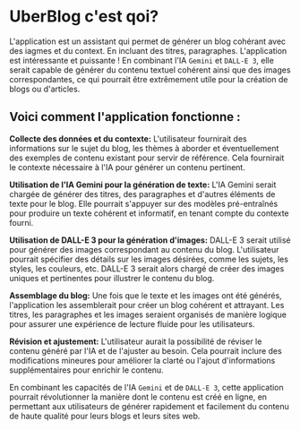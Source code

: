 # UberBlog c'est qoi?

L'application est un assistant qui permet de générer un blog cohérant avec des iagmes et du context. En incluant des titres, paragraphes. L'application est intéressante et puissante ! En combinant l'IA ```Gemini``` et ```DALL-E 3```, elle serait capable de générer du contenu textuel cohérent ainsi que des images correspondantes, ce qui pourrait être extrêmement utile pour la création de blogs ou d'articles.

## Voici comment l'application fonctionne :

**Collecte des données et du contexte:** L'utilisateur fournirait des informations sur le sujet du blog, les thèmes à aborder et éventuellement des exemples de contenu existant pour servir de référence. Cela fournirait le contexte nécessaire à l'IA pour générer un contenu pertinent.

**Utilisation de l'IA Gemini pour la génération de texte:** L'IA Gemini serait chargée de générer des titres, des paragraphes et d'autres éléments de texte pour le blog. Elle pourrait s'appuyer sur des modèles pré-entraînés pour produire un texte cohérent et informatif, en tenant compte du contexte fourni.

**Utilisation de DALL-E 3 pour la génération d'images:** DALL-E 3 serait utilisé pour générer des images correspondant au contenu du blog. L'utilisateur pourrait spécifier des détails sur les images désirées, comme les sujets, les styles, les couleurs, etc. DALL-E 3 serait alors chargé de créer des images uniques et pertinentes pour illustrer le contenu du blog.

**Assemblage du blog:** Une fois que le texte et les images ont été générés, l'application les assemblerait pour créer un blog cohérent et attrayant. Les titres, les paragraphes et les images seraient organisés de manière logique pour assurer une expérience de lecture fluide pour les utilisateurs.

**Révision et ajustement:** L'utilisateur aurait la possibilité de réviser le contenu généré par l'IA et de l'ajuster au besoin. Cela pourrait inclure des modifications mineures pour améliorer la clarté ou l'ajout d'informations supplémentaires pour enrichir le contenu.

En combinant les capacités de l'IA ```Gemini``` et de ```DALL-E 3```, cette application pourrait révolutionner la manière dont le contenu est créé en ligne, en permettant aux utilisateurs de générer rapidement et facilement du contenu de haute qualité pour leurs blogs et leurs sites web.